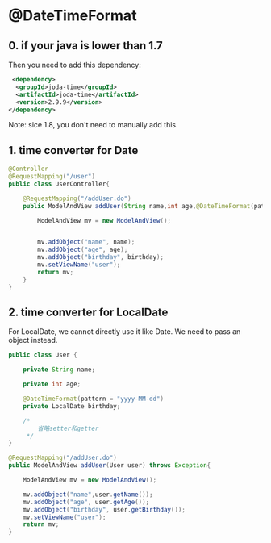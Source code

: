 # @DateTimeFormat

## 0. if your java is lower than 1.7

Then you need to add this dependency:

```xml
 <dependency>
  <groupId>joda-time</groupId>
  <artifactId>joda-time</artifactId>
  <version>2.9.9</version>
</dependency>
```

Note: sice 1.8, you don't need to manually add this.

## 1. time converter for Date

```java
@Controller
@RequestMapping("/user")
public class UserController{

    @RequestMapping("/addUser.do")
    public ModelAndView addUser(String name,int age,@DateTimeFormat(pattern = "yyyy-MM-dd") Date birthday) throws Exception{

        ModelAndView mv = new ModelAndView();


        mv.addObject("name", name);
        mv.addObject("age", age);
        mv.addObject("birthday", birthday);
        mv.setViewName("user");
        return mv;
    }
}
```

## 2. time converter for LocalDate

For LocalDate, we cannot directly use it like Date. We need to pass an object instead.

```java
public class User {

    private String name;

    private int age;

    @DateTimeFormat(pattern = "yyyy-MM-dd")
    private LocalDate birthday;

    /*
        省略setter和getter
     */
}
```

```java
@RequestMapping("/addUser.do")
public ModelAndView addUser(User user) throws Exception{

    ModelAndView mv = new ModelAndView();

    mv.addObject("name",user.getName());
    mv.addObject("age", user.getAge());
    mv.addObject("birthday", user.getBirthday());
    mv.setViewName("user");
    return mv;
}
```